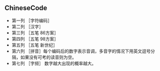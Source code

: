 ## ChineseCode

- 第一列 ［字符编码］
- 第二列 ［汉字］
- 第三列 ［五笔 86方案］
- 第四列 ［五笔 98方案］ 
- 第五列 ［五笔 新世纪］
- 第六列 ［拼音］每个编码后的数字表示音调，多音字的情况下用英文逗号分隔，如果没有可考的读音则为空。
- 第七列 ［字频］ 数字越大出现的概率越大。
